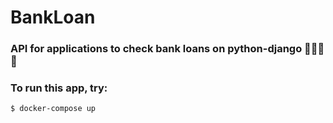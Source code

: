 # BankLoan
### API for applications to check bank loans on python-django 🐍🐍🐍🐍

### To run this app, try:
```sh
$ docker-compose up
```
